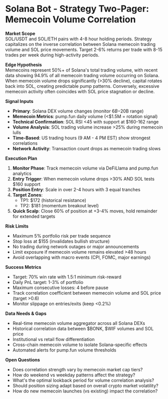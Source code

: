 # Solana Bot - Strategy Two-Pager: Memecoin Volume Correlation

**Market Scope**  
SOL/USDT and SOL/ETH pairs with 4-8 hour holding periods. Strategy capitalizes on the inverse correlation between Solana memecoin trading volume and SOL price movements. Target 2-6% returns per trade with 8-15 trades per week during high-activity periods.

**Edge Hypothesis**  
Memecoins represent 50%+ of Solana's total trading volume, with recent data showing 94.9% of all memecoin trading volume occurring on Solana. When memecoin volume drops significantly (>30% decline), capital rotates back into SOL, creating predictable pump patterns. Conversely, excessive memecoin activity often coincides with SOL price stagnation or decline.

**Signal Inputs**  
- **Primary**: Solana DEX volume changes (monitor $6B-$20B range)
- **Memecoin Metrics**: pump.fun daily volume (<$1.5M = rotation signal)
- **Technical Confirmation**: SOL RSI <45 with support at $160-162 range
- **Volume Analysis**: SOL trading volume increase >25% during memecoin lulls
- **Time-Based**: US trading hours (9 AM - 4 PM EST) show strongest correlations
- **Network Activity**: Transaction count drops as memecoin trading slows

**Execution Plan**  
1. **Monitor Phase**: Track memecoin volume via DeFiLlama and pump.fun analytics
2. **Entry Trigger**: When memecoin volume drops >30% AND SOL tests $160 support
3. **Position Entry**: Scale in over 2-4 hours with 3 equal tranches
4. **Target Zones**: 
   - TP1: $172 (historical resistance)
   - TP2: $181 (momentum breakout level)
5. **Quick Scalp**: Close 60% of position at +3-4% moves, hold remainder for extended targets

**Risk Limits**  
- Maximum 5% portfolio risk per trade sequence
- Stop loss at $155 (invalidates bullish structure)
- No trading during network outages or major announcements
- Limit exposure if memecoin volume remains elevated >48 hours
- Avoid overlapping with macro events (CPI, FOMC, major earnings)

**Success Metrics**  
- Target: 70% win rate with 1.5:1 minimum risk-reward
- Daily PnL target: 1-3% of portfolio
- Maximum consecutive losses: 4 before pause
- Track correlation coefficient between memecoin volume and SOL price (target >0.6)
- Monitor slippage on entries/exits (keep <0.2%)

**Data Needs & Gaps**  
- Real-time memecoin volume aggregator across all Solana DEXs
- Historical correlation data between $BONK, $WIF volumes and SOL price
- Institutional vs retail flow differentiation
- Cross-chain memecoin volume to isolate Solana-specific effects
- Automated alerts for pump.fun volume thresholds

**Open Questions**  
- Does correlation strength vary by memecoin market cap tiers?
- How do weekend vs weekday patterns affect the strategy?
- What's the optimal lookback period for volume correlation analysis?
- Should position sizing adapt based on overall crypto market volatility?
- How do new memecoin launches (vs existing) impact the correlation?